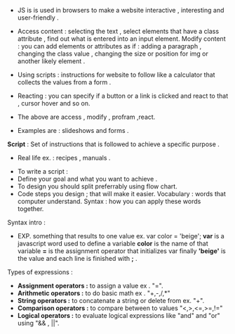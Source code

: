 - JS is is used in browsers to make a website interactive , interesting and user-friendly .

- Access content : selecting the text , select elements that have a class attribute , find out what is entered into an input element.
Modify content : you can add elements or attributes as if : adding a paragraph , changing the class value , changing the size or position for img or another likely element .
- Using scripts : instructions for website to follow like a calculator that collects the values from a form .
- Reacting : you can specify if a button or a link is clicked and react to that , cursor hover and so on.
- The above are access , modify , profram ,react.
* Examples are : slideshows and forms .


**Script** : Set of instructions that is followed to achieve a specific purpose .

* Real life ex. : recipes , manuals .
- To write a script :
- Define your goal and what you want to achieve .
- To design you should split preferrably using flow chart.
- Code steps you design ; that will make it easier.
Vocabulary : words that computer understand.
Syntax : how you can apply these words together.

Syntax intro :
- EXP. something that results to one value ex. var color = 'beige';
**var** is a javascript word used to define a variable **color** is the name of that variable **=** is the assignment operator that initializes var finally **'beige'** is the value and each line is finished with **;**  .

Types of expressions : 
- **Assignment operators :** to assign a value ex . "=".
- **Arithmetic operators :** to do basic math ex . "+,-,/,*"
- **String operators :** to concatenate a string or delete from ex. "+".
- **Comparison operators :** to compare between to values "<,>,<=,>=,!="
- **Logical operators :** to evaluate logical expressions like "and" and "or" using "&& , ||".